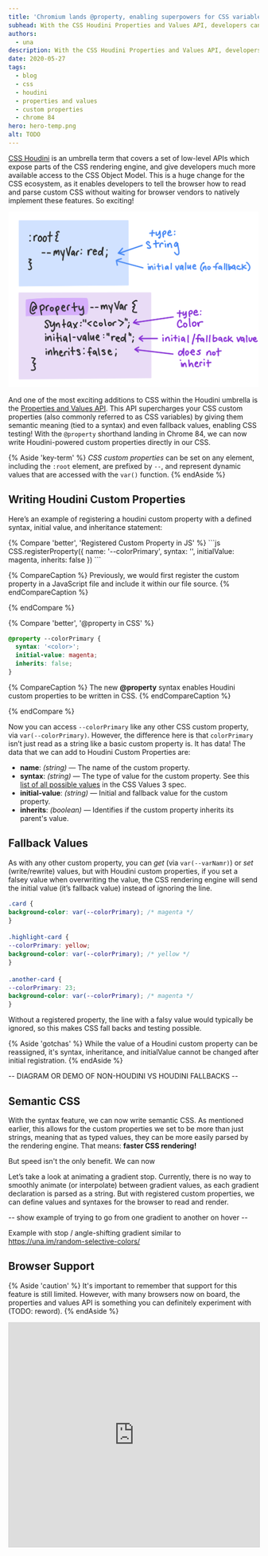 ```yaml
---
title: 'Chromium lands @property, enabling superpowers for CSS variables'
subhead: With the CSS Houdini Properties and Values API, developers can now give custom properties syntax types, fallback values, and inheritance within CSS itself.
authors:
  - una
description: With the CSS Houdini Properties and Values API, developers can now give custom properties syntax types, fallback values, and inheritance within CSS itself.
date: 2020-05-27
tags:
  - blog
  - css
  - houdini
  - properties and values
  - custom properties
  - chrome 84
hero: hero-temp.png
alt: TODO
---
```


[CSS Houdini](http://ishoudinireadyyet.com/) is an umbrella term that covers a set of low-level APIs which expose parts of the CSS rendering engine, and give developers much more available access to the CSS Object Model. This is a huge change for the CSS ecosystem, as it enables developers to tell the browser how to read and parse custom CSS without waiting for browser vendors to natively implement these features. So exciting!

<img src="houdini-1.png">

And one of the most exciting additions to CSS within the Houdini umbrella is the [Properties and Values API](https://drafts.css-houdini.org/css-properties-values-api/). This API supercharges your CSS custom properties (also commonly referred to as CSS variables) by giving them semantic meaning (tied to a syntax) and even fallback values, enabling CSS testing! With the `@property` shorthand landing in Chrome 84, we can now write Houdini-powered custom properties directly in our CSS.


{% Aside 'key-term' %}
*CSS custom properties* can be set on any element, including the `:root` element, are prefixed by `--`, and represent dynamic values that are accessed with the `var()` function.
{% endAside %}


## Writing Houdini Custom Properties

Here’s an example of registering a houdini custom property with a defined syntax, initial value, and inheritance statement:

<div class="w-columns">
{% Compare 'better', 'Registered Custom Property in JS' %}
```js
CSS.registerProperty({
  name: '--colorPrimary',
  syntax: '<color>',
  initialValue: magenta,
  inherits: false
})
```

{% CompareCaption %}
Previously, we would first register the custom property in a JavaScript file and include it within our file source.
{% endCompareCaption %}

{% endCompare %}

{% Compare 'better', '@property in CSS' %}
```css
@property --colorPrimary {
  syntax: '<color>';
  initial-value: magenta;
  inherits: false;
}
```
{% CompareCaption %}
The new **@property** syntax enables Houdini custom properties to be written in CSS.
{% endCompareCaption %}

{% endCompare %}
</div>


Now you can access `--colorPrimary` like any other CSS custom property, via `var(--colorPrimary)`. However, the difference here is that `colorPrimary` isn’t just read as a string like a basic custom property is. It has data! The data that we can add to Houdini Custom Properties are:

- **name**: *(string)* — The name of the custom property.
- **syntax**: *(string)* — The type of value for the custom property. See this [list of all possible values](https://drafts.csswg.org/css-values-3/) in the CSS Values 3 spec.
- **initial-value**: *(string)* — Initial and fallback value for the custom property.
- **inherits**: *(boolean)* — Identifies if the custom property inherits its parent's value. 

## Fallback Values

As with any other custom property, you can *get* (via `var(--varNamr)`) or *set* (write/rewrite) values, but with Houdini custom properties, if you set a falsey value when overwriting the value, the CSS rendering engine will send the initial value (it’s fallback value) instead of ignoring the line.

```css
.card {
background-color: var(--colorPrimary); /* magenta */
}

.highlight-card {
--colorPrimary: yellow;
background-color: var(--colorPrimary); /* yellow */
}

.another-card {
--colorPrimary: 23;
background-color: var(--colorPrimary); /* magenta */
}
```

Without a registered property, the line with a falsy value would typically be ignored, so this makes CSS fall backs and testing possible.

{% Aside 'gotchas' %}
While the value of a Houdini custom property can be reassigned, it's syntax, inheritance, and initialValue cannot be changed after initial registration.
{% endAside %}


-- DIAGRAM OR DEMO OF NON-HOUDINI VS HOUDINI FALLBACKS --

## Semantic CSS

With the syntax feature, we can now write semantic CSS. As mentioned earlier, this allows for the custom properties we set to be more than just strings, meaning that as typed values, they can be more easily parsed by the rendering engine. That means: **faster CSS rendering!**

But speed isn't the only benefit. We can now 

Let’s take a look at animating a gradient stop. Currently, there is no way to smoothly animate (or interpolate) between gradient values, as each gradient declaration is parsed as a string. But with registered custom properties, we can define values and syntaxes for the browser to read and render.

-- show example of trying to go from one gradient to another on hover --

Example with stop / angle-shifting gradient similar to https://una.im/random-selective-colors/

## Browser Support

{% Aside 'caution' %}
It's important to remember that support for this feature is still limited. However, with many browsers now on board, the properties and values API is something you can definitely experiment with (TODO: reword).
{% endAside %}

<iframe
  src="https://ishoudinireadyyet.com/"
  alt="Is Houdini Ready Yet? Website"
  style="height: 450px; width: 100%; border: 1px solid lightgray">
</iframe>

